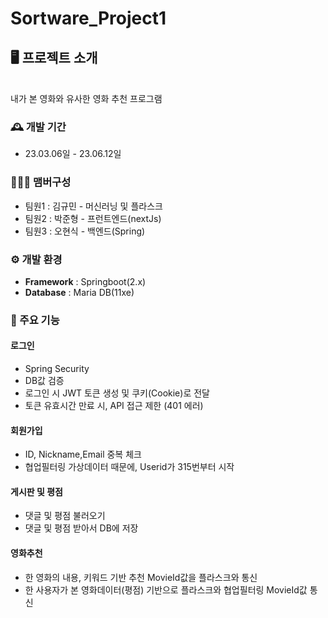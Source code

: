# Sortware_Project1


## 🖥️ 프로젝트 소개

<br>
내가 본 영화와 유사한 영화 추천 프로그램

### 🕰️ 개발 기간
* 23.03.06일 - 23.06.12일

### 🧑‍🤝‍🧑 맴버구성
 - 팀원1 : 김규민 - 머신러닝 및 플라스크
 - 팀원2 : 박준형 - 프런트엔드(nextJs)
 - 팀원3 : 오현식 - 백엔드(Spring)

### ⚙️ 개발 환경
- **Framework** : Springboot(2.x)
- **Database** : Maria DB(11xe)

### 📌 주요 기능
#### 로그인
- Spring Security
- DB값 검증
- 로그인 시 JWT 토큰 생성 및 쿠키(Cookie)로 전달
- 토큰 유효시간 만료 시, API 접근 제한 (401 에러)
#### 회원가입
- ID, Nickname,Email 중복 체크
- 협업필터링 가상데이터 때문에, Userid가 315번부터 시작
#### 게시판 및 평점
- 댓글 및 평점 불러오기
- 댓글 및 평점 받아서 DB에 저장
#### 영화추천
- 한 영화의 내용, 키워드 기반 추천 MovieId값을 플라스크와 통신
- 한 사용자가 본 영화데이터(평점) 기반으로 플라스크와 협업필터링 MovieId값 통신

